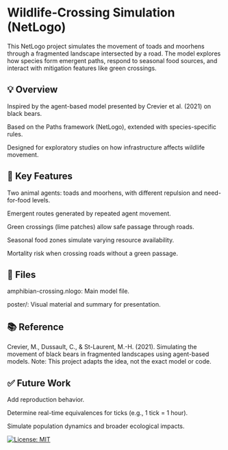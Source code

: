 # Wildlife-Crossing Simulation (NetLogo)

This NetLogo project simulates the movement of toads and moorhens through a fragmented landscape intersected by a road. The model explores how species form emergent paths, respond to seasonal food sources, and interact with mitigation features like green crossings.

## 💡 Overview

Inspired by the agent-based model presented by Crevier et al. (2021) on black bears.

Based on the Paths framework (NetLogo), extended with species-specific rules.

Designed for exploratory studies on how infrastructure affects wildlife movement.

## 🐸 Key Features

Two animal agents: toads and moorhens, with different repulsion and need-for-food levels.

Emergent routes generated by repeated agent movement.

Green crossings (lime patches) allow safe passage through roads.

Seasonal food zones simulate varying resource availability.

Mortality risk when crossing roads without a green passage.

## 📁 Files

amphibian-crossing.nlogo: Main model file.

poster/: Visual material and summary for presentation.



## 📚 Reference

Crevier, M., Dussault, C., & St-Laurent, M.-H. (2021). Simulating the movement of black bears in fragmented landscapes using agent-based models.
Note: This project adapts the idea, not the exact model or code.

## ✅ Future Work

Add reproduction behavior.

Determine real-time equivalences for ticks (e.g., 1 tick = 1 hour).

Simulate population dynamics and broader ecological impacts.

[![License: MIT](https://img.shields.io/badge/License-MIT-yellow.svg)](https://opensource.org/licenses/MIT)

